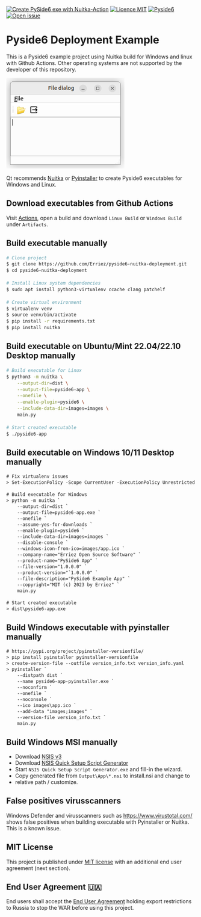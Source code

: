 [![Create PySide6 exe with Nuitka-Action](https://github.com/Erriez/pyside6-nuitka-deployment/actions/workflows/build.yml/badge.svg)](https://github.com/Erriez/pyside6-nuitka-deployment/actions/workflows/build.yml)
[![Licence MIT](https://img.shields.io/badge/license-MIT-green)](https://github.com/Erriez/pyside6-nuitka-deployment/blob/master/LICENSE)
[![Pyside6](https://img.shields.io/badge/pyside6-v6.5.0-informational)](https://github.com/Erriez/pyside6-nuitka-deployment)
[![Open issue](https://shields.io/github/issues-raw/Erriez/pyside6-nuitka-deployment)](https://github.com/Erriez/pyside6-nuitka-deployment/issues)

# Pyside6 Deployment Example

This is a Pyside6 example project using Nuitka build for Windows and linux with
Github Actions. Other operating systems are not supported by the developer of
this repository.

![Pyside6 app screenshot](screenshots/app-screenshot.png)

Qt recommends [Nuitka](https://doc.qt.io/qtforpython-6/deployment/deployment-nuitka.html) 
or [Pyinstaller](https://pyinstaller.org/en/stable/) to create Pyside6 executables for Windows and Linux.

## Download executables from Github Actions

Visit [Actions](https://github.com/Erriez/pyside6-nuitka-test/actions), open
a build and download `Linux Build` or `Windows Build` under `Artifacts`.

## Build executable manually

```bash
# Clone project
$ git clone https://github.com/Erriez/pyside6-nuitka-deployment.git
$ cd pyside6-nuitka-deployment

# Install Linux system dependencies
$ sudo apt install python3-virtualenv ccache clang patchelf

# Create virtual environment
$ virtualenv venv
$ source venv/bin/activate
$ pip install -r requirements.txt
$ pip install nuitka
```

## Build executable on Ubuntu/Mint 22.04/22.10 Desktop manually

```bash
# Build executable for Linux
$ python3 -m nuitka \
    --output-dir=dist \
    --output-file=pyside6-app \
    --onefile \
    --enable-plugin=pyside6 \
    --include-data-dir=images=images \
    main.py

# Start created executable
$ ./pyside6-app
```

## Build executable on Windows 10/11 Desktop manually

```
# Fix virtualenv issues
> Set-ExecutionPolicy -Scope CurrentUser -ExecutionPolicy Unrestricted

# Build executable for Windows
> python -m nuitka `
    --output-dir=dist `
    --output-file=pyside6-app.exe `
    --onefile `
    --assume-yes-for-downloads `
    --enable-plugin=pyside6 `
    --include-data-dir=images=images `
    --disable-console `
    --windows-icon-from-ico=images/app.ico `
    --company-name="Erriez Open Source Software" `
    --product-name="PySide6 App" `
    --file-version="1.0.0.0" `
    --product-version="`1.0.0.0" `
    --file-description="PySide6 Example App" `
    --copyright="MIT (c) 2023 by Erriez" `
    main.py

# Start created executable
> dist\pyside6-app.exe
```

## Build Windows executable with pyinstaller manually
```
# https://pypi.org/project/pyinstaller-versionfile/
> pip install pyinstaller pyinstaller-versionfile
> create-version-file --outfile version_info.txt version_info.yaml
> pyinstaller `
    --distpath dist `
    --name pyside6-app-pyinstaller.exe `
    --noconfirm `
    --onefile `
    --noconsole `
    --ico images\app.ico `
    --add-data "images;images" `
    --version-file version_info.txt `
    main.py
```

## Build Windows MSI manually
- Download [NSIS v3](https://nsis.sourceforge.io/Download)
- Download [NSIS Quick Setup Script Generator](https://nsis.sourceforge.io/NSIS_Quick_Setup_Script_Generator)
- Start `NSIS Quick Setup Script Generator.exe` and fill-in the wizard.
- Copy generated file from `Output\App\*.nsi` to install.nsi and change to
- relative path / customize.

## False positives virusscanners

Windows Defender and virusscanners such as https://www.virustotal.com/ shows
false positives when building executable with Pyinstaller or Nuitka. This is a
known issue.

## MIT License

This project is published under [MIT license](https://github.com/Erriez/pyside6-nuitka-deployment/blob/master/LICENSE)
with an additional end user agreement (next section).

## End User Agreement :ukraine:

End users shall accept the [End User Agreement](https://github.com/Erriez/pyside6-nuitka-deployment/blob/master/END_USER_AGREEMENT.md)
holding export restrictions to Russia to stop the WAR before using this project.
